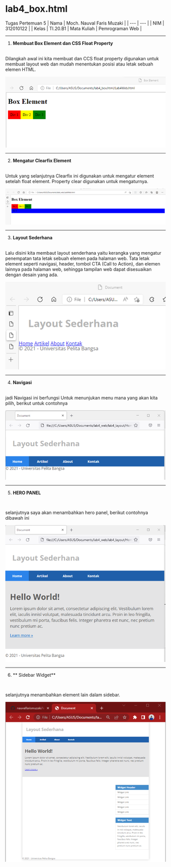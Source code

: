 # lab4_box.html
Tugas Pertemuan 5
| Nama | Moch. Nauval Faris Muzaki |
| --- | --- |
| NIM | 312010122 |
| Kelas | TI.20.B1
| Mata Kuliah | Pemrograman Web |
<hr>

1. **Membuat Box Element dan CSS Float Property**
<br>
Dilangkah awal ini kita membuat 
dan CCS float property digunakan untuk
membuat layout web dan mudah menentukan posisi atau letak
sebuah elemen HTML.

![MEMBUAT BOX ELEMENT DAN CSS FLOAT PROPERTY](pictures/gambar1.png)
<hr>

2. **Mengatur Clearfix Element**
<br>
Untuk yang selanjutnya Clearfix ini digunakan untuk mengatur element setelah float element. Property clear digunakan untuk
mengaturnya.

![MENGATUR CLEARFIX ELEMENT](pictures/gambar2.png)
<hr>

3. **Layout Sederhana**
<br>
Lalu disini kita membaut layout senderhana yaitu kerangka yang mengatur penempatan tata letak sebuah elemen pada
halaman web. Tata letak element seperti navigasi, header, tombol CTA (Call to Action), dan elemen
lainnya pada halaman web, sehingga tampilan web dapat disesuaikan dengan desain yang ada.

![LAYOUT](pictures/gambar4.png)
<hr>

4. **Navigasi**
<br>
jadi Navigasi ini berfungsi Untuk menunjukan menu mana yang akan kita pilih, berikut untuk contohnya

![Navigasi](pictures/gambar6.png)
<hr>

5. **HERO PANEL**
<br>

selanjutnya saya akan menambahkan hero panel, berikut contohnya dibawah ini

![HERO PANEL](pictures/gambar7.png)
<hr>

6. ** Sidebar Widget**
<br>

selanjutnya menambahkan element lain dalam sidebar. 

![sidebar widget](pictures/gambar8.png)

